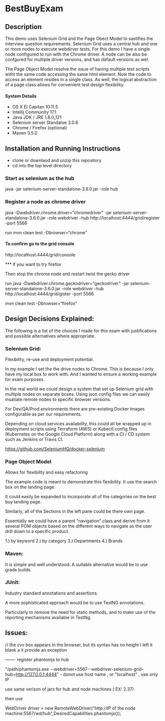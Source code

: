 # BestBuyExam
## Description

This demo uses Selenium Grid and the Page Obect Model to sastifies the interview question requirements.
Selenium Grid uses a central hub and one or more nodes to execute webdirver tests. For this demo I have 
a single node configured to run with the Chrome driver. A node can be also be confgured for multiple 
driver versions, and has default versions as wel.

The Page Object Model resolve the issue of having multiple test scripts witht the same code accessing the 
same html element. Now the code to access an element resides in a single class. As well, the logical 
abstraction of a page class allows for convenient test design flexibility.

####  System Details

 * OS X El Capitan 10.11.5
 * Intellij Community 17.1
 * Java JDK / JRE 1.8.0_121
 * Selenium server Standaloe 3.0.6
 * Chrome / Firefox (optional)
 * Maven 3.5.0

## Installation and Running Instructions

* clone or downlaod and unzip this repository
* cd into the top level directory 

### Start as selenium as the hub

 java -jar selenium-server-standalone-3.6.0.jar -role hub

### Register a node as chrome driver

java -Dwebdriver.chrome.driver="chromedriver" -jar selenium-server-standalone-3.6.0.jar -role webdriver -hub   http://localhost:4444/grid/register -port 5566

run
 mvn clean test -Dbrowser=“chrome"

#### To confirm go to the grid console
http://localhost:4444/grid/console


*** if you want to try firefox

Then stop the chrome node and restart twist the gecko driver

run 
java -Dwebdriver.chrome.geckodriver="geckodriver" -jar selenium-server-standalone-3.6.0.jar -role webdriver -hub http://localhost:4444/grid/gister -port 5566



mvn clean test -Dbrowser=“firefox"


## Design Decisions Explained:

The following is a list of the choices I made for this exam with justifications and possible alternatives where appropriate.

### Selenium Grid:

Flexibility, re-use and deployment potential. 

In my example I set the the drive nodes to Chrome. This is because I only have my local box to work with. And I wanted to ensure a working example for exam purposes.

In the real world we could design a system that set up Selenium grid with multiple nodes on separate boxes. Using json config files we can easily insatiate remote nodes to specific browser versions.

For Dev/QA/Prod environments there are pre-existing Docker images configurable as per our requirements.

Depending on cloud services availability, this could all be wrapped up in deployment scripts using Terraform (AWS) or Kubectl config files (Kubernetes on the Google Cloud Platform) along with a CI / CD system such as Jenkins or Travis CI.

https://github.com/SeleniumHQ/docker-selenium

### Page Object Model

Allows for flexibility and easy refactoring

The example code is meant to demonstrate this flexibility. 
It use the search box on the landing page.

It could easily be expanded to incorporate all of
the categories on the best buy landing page.

Similarly, all of the Sections in the left pane could be there own page.

Essentially we could have a parent “navigation” class
and derive from it several POM objects based on the different ways to navigate as the user drill down to a specific product.

 1.) by keyword
 2.) by category
 3.) Departments
 4.) Brands

### Maven: 

It is simple and well understood. A suitable alternative would be to use grade builds.

### JUnit:

Industry standard annotations and assertions. 

A more sophisticated approach would be to use TestNG annotations. 

Particularly to remove the need for static methods, and to make use of the reporting mechanisms available in TestNg.

## Issues:
// the cvv box appears in the browser, but its syntax has no height
I left it blank a it provide an exception




——-
register phantomjs to hub

"/path/phantomjs.exe --webdriver=5567--webdriver-selenium-grid-hub=http://127.0.0.1:4444"  - donot use host name , or "localhost" , use only IP

use same verison of jars for hub and node machines ( EX: 2.37)

then use

WebDriver driver = new RemoteWebDriver("http://IP of the node machine:5567/wd/hub",DesiredCapabilities.phantomjs());
